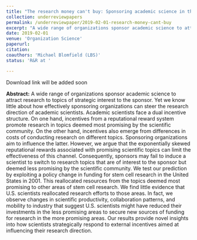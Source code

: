 ```yaml
---
title: "The research money can't buy: Sponsoring academic science in the shadow of reputational rewards"
collection: underreviewpapers
permalink: /underreviewpaper/2019-02-01-research-money-cant-buy
excerpt: "A wide range of organizations sponsor academic science to attract research to topics of strategic interest to the sponsor. Yet we know little about how effectively sponsoring organizations can steer the research direction of academic scientists. Academic scientists face a dual incentive structure..."
date: 2019-02-01
venue: 'Organization Science'
paperurl: 
citation:
coauthors: 'Michael Blomfield (LBS)'
status: 'R&R at '

---
```

Download link will be added soon

<b>Abstract:</b> A wide range of organizations sponsor academic science to attract research to topics of strategic interest to the sponsor. Yet we know little about how effectively sponsoring organizations can steer the research direction of academic scientists. Academic scientists face a dual incentive structure. On one hand, incentives from a reputational reward system promote research in topics deemed most promising by the scientific community. On the other hand, incentives also emerge from differences in costs of conducting research on different topics. Sponsoring organizations aim to influence the latter. However, we argue that the exponentially skewed reputational rewards associated with promising scientific topics can limit the effectiveness of this channel. Consequently, sponsors may fail to induce a scientist to switch to research topics that are of interest to the sponsor but deemed less promising by the scientific community. We test our prediction by exploiting a policy change in funding for stem cell research in the United States in 2001. This reallocated resources from the topics deemed most promising to other areas of stem cell research. We find little evidence that U.S. scientists reallocated research efforts to those areas. In fact, we observe changes in scientific productivity, collaboration patterns, and mobility to industry that suggest U.S. scientists might have reduced their investments in the less promising areas to secure new sources of funding for research in the more promising areas. Our results provide novel insights into how scientists strategically respond to external incentives aimed at influencing their research direction.
